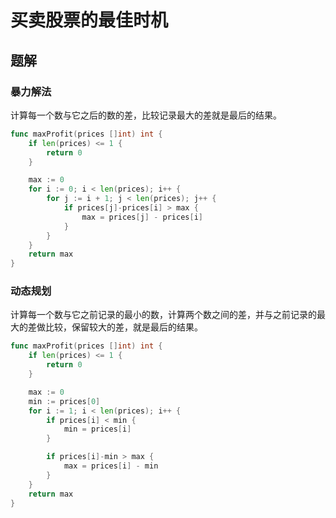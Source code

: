 # 买卖股票的最佳时机

## 题解

### 暴力解法
计算每一个数与它之后的数的差，比较记录最大的差就是最后的结果。

```go
func maxProfit(prices []int) int {
	if len(prices) <= 1 {
		return 0
	}

	max := 0
	for i := 0; i < len(prices); i++ {
		for j := i + 1; j < len(prices); j++ {
			if prices[j]-prices[i] > max {
				max = prices[j] - prices[i]
			}
		}
	}
	return max
}
```


### 动态规划
计算每一个数与它之前记录的最小的数，计算两个数之间的差，并与之前记录的最大的差做比较，保留较大的差，就是最后的结果。

```go
func maxProfit(prices []int) int {
	if len(prices) <= 1 {
		return 0
	}

	max := 0
	min := prices[0]
	for i := 1; i < len(prices); i++ {
		if prices[i] < min {
			min = prices[i]
		}

		if prices[i]-min > max {
			max = prices[i] - min
		}
	}
	return max
}
```